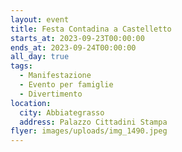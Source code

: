 ```yaml
---
layout: event
title: Festa Contadina a Castelletto
starts_at: 2023-09-23T00:00:00
ends_at: 2023-09-24T00:00:00
all_day: true
tags:
  - Manifestazione
  - Evento per famiglie
  - Divertimento
location:
  city: Abbiategrasso
  address: Palazzo Cittadini Stampa
flyer: images/uploads/img_1490.jpeg
---
```

